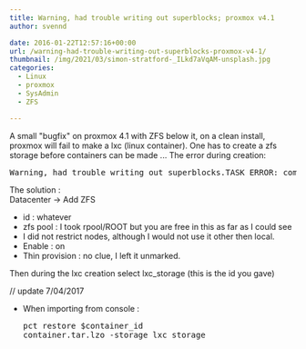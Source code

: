 ```yaml
---
title: Warning, had trouble writing out superblocks; proxmox v4.1
author: svennd

date: 2016-01-22T12:57:16+00:00
url: /warning-had-trouble-writing-out-superblocks-proxmox-v4-1/
thumbnail: /img/2021/03/simon-stratford-_ILkd7aVqAM-unsplash.jpg
categories:
  - Linux
  - proxmox
  - SysAdmin
  - ZFS

---
```

A small "bugfix" on proxmox 4.1 with ZFS below it, on a clean install, proxmox will fail to make a lxc (linux container). One has to create a zfs storage before containers can be made ... The error during creation:

<pre>Warning, had trouble writing out superblocks.TASK ERROR: command 'mkfs.ext4 -O mmp -E 'root_owner=0:0' /var/lib/vz/images/100-disk-1.raw' failed: exit code 144</pre>

The solution :  
Datacenter -> Add ZFS  
- id : whatever  
- zfs pool : I took rpool/ROOT but you are free in this as far as I could see  
- I did not restrict nodes, although I would not use it other then local.  
- Enable : on  
- Thin provision : no clue, I left it unmarked.

Then during the lxc creation select lxc_storage (this is the id you gave)

// update 7/04/2017

  * When importing from console : <pre>pct restore $container_id container.tar.lzo -storage lxc_storage</pre>
    
    &nbsp;</li> </ul>